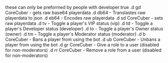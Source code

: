 these can only be preformed by people with developer:true
.d gd CoreCuber - gets raw base64 playerdata
.d db64 - Translastes raw playerdata to json
.d eb64 - Encodes raw playerdata
.d sd CoreCuber - sets raw playerdata
.d tv - Toggle a player's VIP status (vip)
.d td - Toggle a player's Developer status (developer)
.d to - Toggle a player's Owner status (owner)
.d tm - Toggle a player's Moderator status (moderator)
.d b CoreCuber - Bans a player from using the bot
.d ub CoreCuber - Unbans a player from using the bot
.d gr CoreCuber <id> - Give a role to a user (disabled for non-moderators)
.d rr CoreCuber <id> - Remove a role from a user (disabled for non-moderators)
